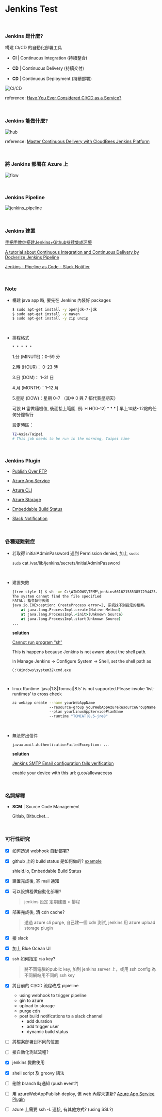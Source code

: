 # Jenkins Test

<br />

### Jenkins 是什麼?

構建 CI/CD 的自動化部署工具

- **CI** | Continuous Integration (持續整合)

- **CD** | Continuous Delivery (持續交付)

- **CD** | Continuous Deployment (持續部署)

![CI/CD](./images/cicd.png)

reference: [Have You Ever Considered CI/CD as a Service?](https://blogs.cisco.com/cloud/have-you-ever-considered-ci-cd-as-a-service)

<br />

### Jenkins 能做什麼?

![hub](./images/hub.png)

reference: [Master Continuous Delivery with CloudBees Jenkins Platform](https://www.slideshare.net/dcjuengst/cloudbeesjenkinsplatform2016)

<br />

### 將 Jenkins 部署在 Azure 上

![flow](./images/flow.png)

<br />

### Jenkins Pipeline

![jenkins_pipeline](./images/jenkins_pipeline.png)

<br />

### Jenkins 建置

[手把手教你搭建Jenkins+Github持续集成环境](https://github.com/muyinchen/woker/blob/master/%E9%9B%86%E6%88%90%E6%B5%8B%E8%AF%95%E7%8E%AF%E5%A2%83%E6%90%AD%E5%BB%BA/%E6%89%8B%E6%8A%8A%E6%89%8B%E6%95%99%E4%BD%A0%E6%90%AD%E5%BB%BAJenkins%2BGithub%E6%8C%81%E7%BB%AD%E9%9B%86%E6%88%90%E7%8E%AF%E5%A2%83.md)

[A tutorial about Continuous Integration and Continuous Delivery by Dockerize Jenkins Pipeline](https://github.com/hakdogan/jenkins-pipeline)

[Jenkins - Pipeline as Code - Slack Notifier](https://ithelp.ithome.com.tw/articles/10203905)

<br />

### Note

- 構建 java app 時, 要先在 Jenkins 內裝好 packages

  ```sh
  $ sudo apt-get install -y openjdk-7-jdk
  $ sudo apt-get install -y maven
  $ sudo apt-get install -y zip unzip
  ```

<br />

- 排程格式
  ```
  * * * * *
  ```

   1.分 (MINUTE)：0–59 分
   
   2.時 (HOUR)： 0–23 時
   
   3.日 (DOM)： 1–31 日
   
   4.月 (MONTH)：1–12 月
   
   5.星期 (DOW)：星期 0–7 （其中 0 與 7 都代表星期天）
 
   可設 H 當做隨機值, 後面接上範圍, 例: H H(10-12) * * * | 早上10點~12點的任何分鐘執行
 
   設定時區：
 
   ```sh
   TZ=Asia/Taipei
   # This job needs to be run in the morning, Taipei time
   ```
 
 <br />
 
 ### Jenkins Plugin
 
 - [Publish Over FTP](https://wiki.jenkins.io/display/JENKINS/Publish+Over+FTP+Plugin)
 
 - [Azure App Service](https://jenkins.io/doc/pipeline/steps/azure-app-service/)
  
 - [Azure CLI](https://wiki.jenkins.io/display/JENKINS/Azure+CLI+Plugin)
 
 - [Azure Storage](https://github.com/jenkinsci/windows-azure-storage-plugin)
 
  - [Embeddable Build Status](https://github.com/jenkinsci/embeddable-build-status-plugin)
  
  - [Slack Notification](https://plugins.jenkins.io/slack)
 
 <br />
 
### 各種疑難雜症

- 若取得 initialAdminPassword 遇到 Permission denied, 加上 `sudo`:

  `sudo` cat /var/lib/jenkins/secrets/initialAdminPassword
  
<br />

- 建置失敗

  ```cmd
  [free style 1] $ sh -xe C:\WINDOWS\TEMP\jenkins6616215853857294425.sh
  The system cannot find the file specified
  FATAL: 指令執行失敗
  java.io.IOException: CreateProcess error=2, 系統找不到指定的檔案。
      at java.lang.ProcessImpl.create(Native Method)
      at java.lang.ProcessImpl.<init>(Unknown Source)
      at java.lang.ProcessImpl.start(Unknown Source)
  ...
  ```

  **solution**

  [Cannot run program “sh”](https://stackoverflow.com/questions/15135771/hudson-on-windows-error-java-io-ioexception-cannot-run-program-sh)

  This is happens because Jenkins is not aware about the shell path.

  In Manage Jenkins -> Configure System -> Shell, set the shell path as
  ```
  C:\Windows\system32\cmd.exe
  ```

<br />

- linux Runtime 'java|1.8|Tomcat|8.5' is not supported.Please invoke 'list-runtimes' to cross check

  ```sh
  az webapp create --name yourWebAppName 
                   --resource-group yourWebAppAzureResourceGroupName
                   --plan yourLinuxAppServicePlanName 
                   --runtime "TOMCAT|8.5-jre8" 
  ```

<br />

- 無法寄出信件

  ```
  javax.mail.AuthenticationFailedException: ...
  ```

  **solution**

  [Jenkins SMTP Email configuration fails verification](https://stackoverflow.com/questions/25718290/jenkins-smtp-email-configuration-fails-verification)

  enable your device with this url: g.co/allowaccess

<br />

### 名詞解釋

- **SCM** | Source Code Management

  Gitlab, Bitbucket...
  
<br />

### 可行性研究

- [x] 如何透過 webhook 自動部署?

- [x] github 上的 build status 是如何做的? [example](https://github.com/microsoft/Terminal)

  shield.io, Embeddable Build Status
  
- [x] 建置完成後, 寄 mail 通知

- [x] 可以設排程做自動化部署? 
  > jenkins 設定 定期建置 > 排程

- [x] 部署完成後, 清 cdn cache? 
  > 透過 azure cli purge, 自己建一個 cdn 測試, jenkins 用 azure upload storage plugin

- [x] 接 slack

- [x] 加上 Blue Ocean UI

- [x] ssh 如何指定 rsa key? 
  > 將不同電腦的public key, 加到 jenkins server 上，或用 ssh config 為不同網站用不同的 ssh key
  
- [x] 將目前的 CI/CD 流程改成 pipieline
  - using webhook to trigger pipeline
  - gin to azure
  - upload to storage
  - purge cdn
  - post build notifications to a slack channel
    - add duration
    - add trigger user
    - dynamic build status

- [ ] 將檔案部署到不同的位置

- [ ]  接自動化測試流程?

- [x] jenkins 變數使用

- [x] shell script 及 groovy 語法

- [ ] 刪除 branch 時通知 (push event?)

- [ ] 用 azureWebAppPublish deploy, 但 web 內容未更新? [Azure App Service Plugin](https://jenkins.io/doc/pipeline/steps/azure-app-service/)

- [ ] azure 上需要 ssh -L 連接, 有其他方式? (using SSL?)
